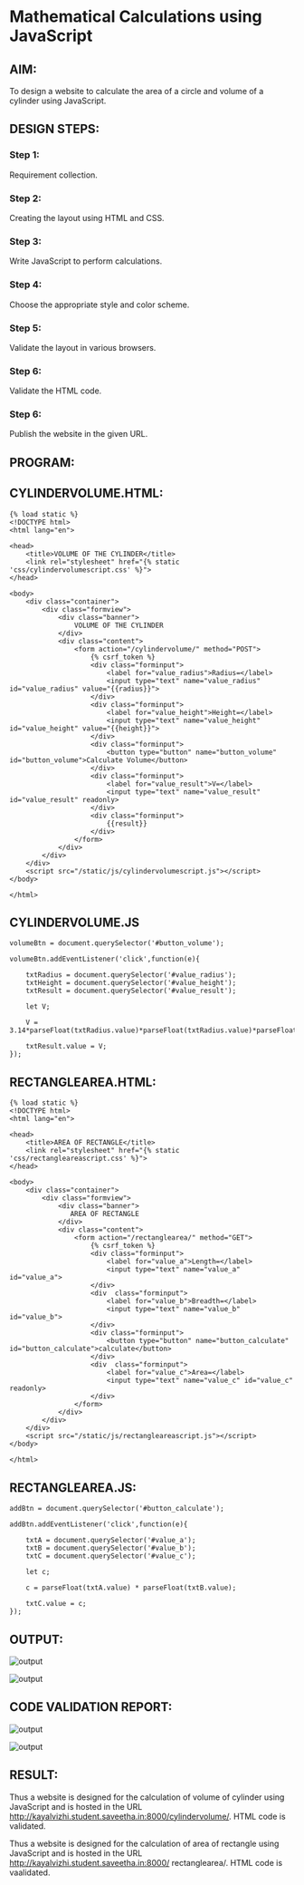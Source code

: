 # Mathematical Calculations using JavaScript
## AIM:
To design a website to calculate the area of a circle and volume of a cylinder using JavaScript.

## DESIGN STEPS:
### Step 1: 
Requirement collection.
### Step 2:
Creating the layout using HTML and CSS.
### Step 3:
Write JavaScript to perform calculations.
### Step 4:
Choose the appropriate style and color scheme.
### Step 5:
Validate the layout in various browsers.
### Step 6:
Validate the HTML code.
### Step 6:
Publish the website in the given URL.


## PROGRAM:

## CYLINDERVOLUME.HTML:
```
{% load static %}
<!DOCTYPE html>
<html lang="en">

<head>
    <title>VOLUME OF THE CYLINDER</title>
    <link rel="stylesheet" href="{% static 'css/cylindervolumescript.css' %}">
</head>

<body>
    <div class="container">
        <div class="formview">
            <div class="banner">
                VOLUME OF THE CYLINDER
            </div>
            <div class="content">
                <form action="/cylindervolume/" method="POST">
                    {% csrf_token %}
                    <div class="forminput">
                        <label for="value_radius">Radius=</label>
                        <input type="text" name="value_radius" id="value_radius" value="{{radius}}">
                    </div>
                    <div class="forminput">
                        <label for="value_height">Height=</label>
                        <input type="text" name="value_height" id="value_height" value="{{height}}">
                    </div>
                    <div class="forminput">
                        <button type="button" name="button_volume" id="button_volume">Calculate Volume</button>
                    </div>
                    <div class="forminput">
                        <label for="value_result">V=</label>
                        <input type="text" name="value_result" id="value_result" readonly>
                    </div>             
                    <div class="forminput">
                        {{result}}
                    </div>
                </form>
            </div>
        </div>
    </div>
    <script src="/static/js/cylindervolumescript.js"></script>
</body>

</html>

```
## CYLINDERVOLUME.JS
```
volumeBtn = document.querySelector('#button_volume');

volumeBtn.addEventListener('click',function(e){

    txtRadius = document.querySelector('#value_radius');
    txtHeight = document.querySelector('#value_height');
    txtResult = document.querySelector('#value_result');

    let V;

    V = 3.14*parseFloat(txtRadius.value)*parseFloat(txtRadius.value)*parseFloat(txtHeight.value);

    txtResult.value = V;
});
```
## RECTANGLEAREA.HTML:
```
{% load static %}
<!DOCTYPE html>
<html lang="en">

<head>
    <title>AREA OF RECTANGLE</title>
    <link rel="stylesheet" href="{% static 'css/rectangleareascript.css' %}">
</head>

<body>
    <div class="container">
        <div class="formview">
            <div class="banner">
               AREA OF RECTANGLE 
            </div>
            <div class="content">
                <form action="/rectanglearea/" method="GET">
                    {% csrf_token %}
                    <div class="forminput">
                        <label for="value_a">Length=</label>
                        <input type="text" name="value_a" id="value_a">
                    </div>
                    <div  class="forminput">
                        <label for="value_b">Breadth=</label>
                        <input type="text" name="value_b" id="value_b">
                    </div>                    
                    <div class="forminput">
                        <button type="button" name="button_calculate" id="button_calculate">calculate</button>
                    </div>
                    <div  class="forminput">
                        <label for="value_c">Area=</label>
                        <input type="text" name="value_c" id="value_c" readonly>
                    </div>                    
                </form>
            </div>
        </div>
    </div>
    <script src="/static/js/rectangleareascript.js"></script>
</body>

</html>
```

## RECTANGLEAREA.JS:

```
addBtn = document.querySelector('#button_calculate');

addBtn.addEventListener('click',function(e){

    txtA = document.querySelector('#value_a');
    txtB = document.querySelector('#value_b');
    txtC = document.querySelector('#value_c');

    let c;

    c = parseFloat(txtA.value) * parseFloat(txtB.value);

    txtC.value = c;
});
```

## OUTPUT:

![output](.static/img/output1.jpg)

![output](.static/img/output2.jpg)


## CODE VALIDATION REPORT:

![output](.static/img/r1.jpg)

![output](.static/img/r2.jpg)


## RESULT:

Thus a website is designed for the calculation of volume of cylinder using JavaScript and is hosted in the URL http://kayalvizhi.student.saveetha.in:8000/cylindervolume/. HTML code is validated.
 
Thus a website is designed for the calculation of area of rectangle using JavaScript and is hosted in the URL http://kayalvizhi.student.saveetha.in:8000/
rectanglearea/. HTML code is vaalidated.

